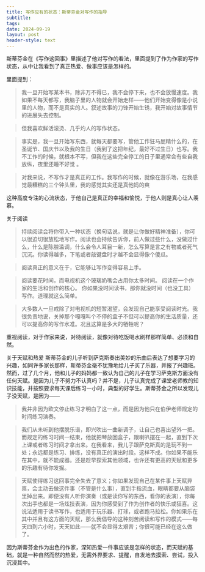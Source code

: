 ```yaml
---
title: 写作应有的状态：斯蒂芬金对写作的指导
subtitle: 
tags: 
date: 2024-09-19
layout: post
header-style: text
---
```


斯蒂芬金在《写作这回事》里描述了他对写作的看法，里面提到了作为作家的写作状态，从中让我看到了真正热爱、做事应该是怎样的。

里面提到：

> 我一旦开始写某本书，除非万不得已，我不会停下来，也不会放慢速度。我如果不每天都写，我脑子里的人物就会开始走样——他们开始变得像是小说里的人物，而不是真实的人。叙述故事的刀锋开始生锈，我开始对故事情节的进展失去控制。

> 但我喜欢鲜活滚烫、几乎灼人的写作状态。

> 事实是，我一旦开始写东西，就每天都要写，管他工作狂马屁精什么的，在圣诞节、国庆节以及我的生日（我到了这把年纪，最好不过生日）也写。我不工作的时候，就根本不写，但我在这些完全停工的日子里通常会有些自我放纵，夜里还睡不好觉 。

> 对我来说，不写作才是真正的工作。我写作的时候，就像在游乐场，在我感觉最糟糕的三个钟头里，我的感觉其实还是真他妈的爽

这种高度专注的心流状态，于他自己是真正的幸福和愉悦，于他人则是真心让人羡慕。

关于阅读

> 持续阅读会将你带入一种状态（换句话说，就是让你做好精神准备），你可以很迫切很放松地写作。阅读也会持续告诉你，前人做过些什么，没做过什么，什么是陈腔滥调，什么会令人耳目一新，怎么写算是言之有物或者死气沉沉。你读得越多，下笔或者敲键盘时才越不会显得像个傻瓜。


> 阅读真正的意义在于，它能够让写作变得容易上手。

> 阅读要花时间，而电视机这个玻璃奶嘴会占用你太多时间。
> 阅读在一个作家的生活和创作的核心。
> 你如果没时间读书，那你就没时间（也没工具）写作。道理就这么简单。

> 大多数人一旦戒除了对电视机的短暂渴望，会发现自己能享受阅读时光。我很负责地说，关掉那个嘎嘎叫个不停的盒子不但可以提高你的生活质量，还可以提高你的写作水准。况且这算是多大的牺牲呢？

重视阅读，对于作家来说，对待阅读，就像对待吃饭喝水刷样那样简单、必须和自然。

关于天赋和热爱
斯蒂芬金的儿子听到萨克斯奏出美妙的乐曲后表达了想要学习的兴趣，如同许多家长那样，斯蒂芬金毫不犹豫地给儿子买了乐器，并报了兴趣班。然而，过了几个月，他和儿子的妈妈都一致认为自己的儿子在学习萨克斯方面没有任何天赋。是因为儿子不努力不认真吗？并不是，儿子认真完成了课堂老师教的知识技能，并按照要求每天课后练习一小时，典型的好学生。斯蒂芬金之所以发现儿子没天赋，是因为——

> 我并非因为欧文停止练习才明白了这一点，而是因为他只在伯伊老师规定的时间练习演奏。

> 我们从未听到他摆脱乐谱，即兴吹出一曲新调子，让自己也喜出望外一把。而规定的练习时间一结束，他就把琴放回盒子，跟喇叭摆在一起，直到下次上课或者练习时间才拿出来。在我看来，我儿子跟萨克斯真的是玩不到一处；永远都是练习、排练，没有真正的演出时段。这样不成。你如果不能乐在其中，就不能成器。还是趁早探索其他领域，也许还有更高的天赋和更多的乐趣有待你发掘。 

> 天赋使得练习这回事完全失去了意义；你如果发现自己在某件事上天赋异禀，会主动去做这件事（不管是什么事），直到手指流血，眼睛都要从脑袋里掉出来。即便没有人听你演奏（或是读你写的东西，看你的表演），你每次出手也都是一场炫技表演，因为你感受到了作为创作者的快乐或狂喜。这说法适用于读书写作，也适用于玩乐器、打球，或者跑马拉松。你如果乐在其中并且有这方面的天赋，那么我倡导的这种刻苦阅读和写作的模式——每天四到六小时，天天如此——就不会显得太艰苦；你很可能已经在这么做了。

因为斯蒂芬金作为出色的作家，深知热爱一件事应该是怎样的状态，而天赋的基础，就是一种自然而然的热爱，无需外界要求、提醒，自发地去摸索、尝试，投入沉浸其中。